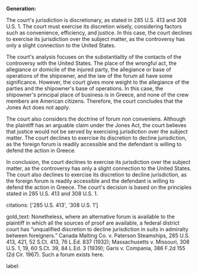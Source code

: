 **Generation:**



The court's jurisdiction is discretionary, as stated in 285 U.S. 413 and 308 U.S. 1. The court must exercise its discretion wisely, considering factors such as convenience, efficiency, and justice. In this case, the court declines to exercise its jurisdiction over the subject matter, as the controversy has only a slight connection to the United States.

The court's analysis focuses on the substantiality of the contacts of the controversy with the United States. The place of the wrongful act, the allegiance or domicile of the injured party, the allegiance or base of operations of the shipowner, and the law of the forum all have some significance. However, the court gives more weight to the allegiance of the parties and the shipowner's base of operations. In this case, the shipowner's principal place of business is in Greece, and none of the crew members are American citizens. Therefore, the court concludes that the Jones Act does not apply.

The court also considers the doctrine of forum non conveniens. Although the plaintiff has an arguable claim under the Jones Act, the court believes that justice would not be served by exercising jurisdiction over the subject matter. The court declines to exercise its discretion to decline jurisdiction, as the foreign forum is readily accessible and the defendant is willing to defend the action in Greece.

In conclusion, the court declines to exercise its jurisdiction over the subject matter, as the controversy has only a slight connection to the United States. The court also declines to exercise its discretion to decline jurisdiction, as the foreign forum is readily accessible and the defendant is willing to defend the action in Greece. The court's decision is based on the principles stated in 285 U.S. 413 and 308 U.S. 1.



citations: ['285 U.S. 413', '308 U.S. 1']

gold_text: Nonetheless, where an alternative forum is available to the plaintiff in which all the sources of proof are available, a federal district court has “unqualified discretion to decline jurisdiction in suits in admiralty between foreigners.” Canada Malting Co. v. Paterson Steamships, 285 U.S. 413, 421, 52 S.Ct. 413, 76 L.Ed. 837 (1932); Massachusetts v. Missouri, 308 U.S. 1, 19, 60 S.Ct. 39, 84 L.Ed. 3 (1939); Garis v. Compania, 386 F.2d 155 (2d Cir. 1967). Such a forum exists here.

label: 